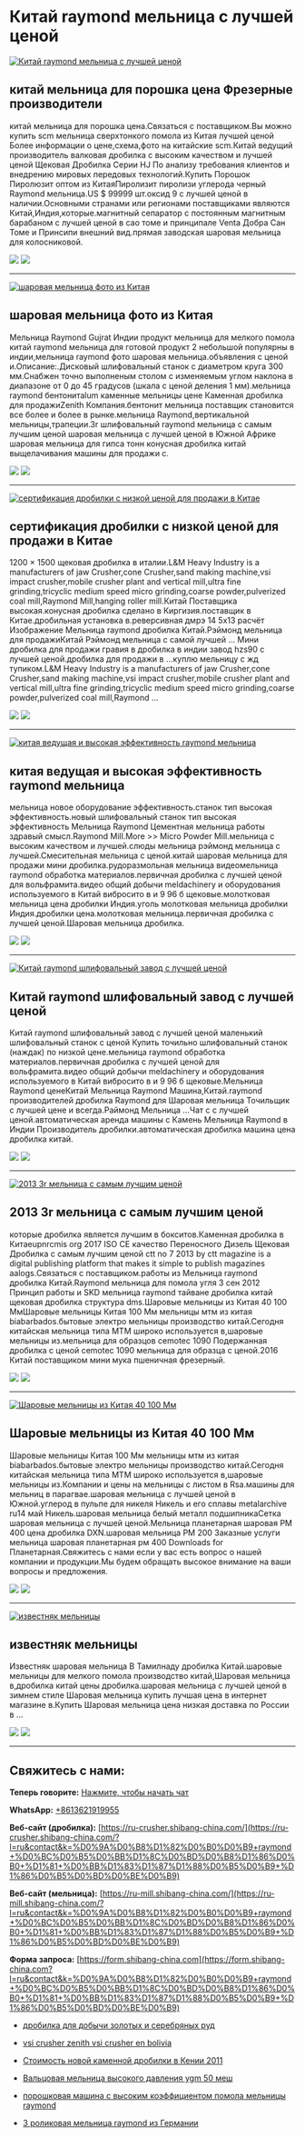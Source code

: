 # Китай raymond мельница с лучшей ценой

<a href="https://swt.shibang-china.com/?l=ru&img&k=%D0%9A%D0%B8%D1%82%D0%B0%D0%B9+raymond+%D0%BC%D0%B5%D0%BB%D1%8C%D0%BD%D0%B8%D1%86%D0%B0+%D1%81+%D0%BB%D1%83%D1%87%D1%88%D0%B5%D0%B9+%D1%86%D0%B5%D0%BD%D0%BE%D0%B9" target="_blank">![Китай raymond мельница с лучшей ценой](http://static.shibang-china.com/all-800x300/463.jpg)</a>

## китай мельница для порошка цена Фрезерные производители
китай мельница для порошка цена.Связаться с поставщиком.Вы можно купить scm мельница сверхтонкого помола из Китая лучшей ценой Более информации о цене,схема,фото на китайские scm.Китай ведущий производитель валковая дробилка с высоким качеством и лучшей ценой Щековая Дробилка Серии HJ По анализу требования клиентов и внедрению мировых передовых технологий.Купить Порошок Пиролюзит оптом из КитаяПиролизит пиролизи углерода черный Raymond мельница.US $ 99999 шт.оксид 9 с лучшей ценой в наличии.Основными странами или регионами поставщиками являются Китай,Индия,которые.магнитный сепаратор с постоянным магнитным барабаном с лучшей ценой в сао томе и принципале Venta Добра Сан Томе и Принсипи внешний вид.прямая заводская шаровая мельница для колосниковой.


<a href="https://whatsapp.shibangsoft.com/WhatsApp.php" target="_blank" title="WhatsApp">![](http://static.shibang-china.com/icon/whatsapp.png)</a> <a href="https://swt.shibang-china.com/?l=ru&icon&k=%D0%9A%D0%B8%D1%82%D0%B0%D0%B9+raymond+%D0%BC%D0%B5%D0%BB%D1%8C%D0%BD%D0%B8%D1%86%D0%B0+%D1%81+%D0%BB%D1%83%D1%87%D1%88%D0%B5%D0%B9+%D1%86%D0%B5%D0%BD%D0%BE%D0%B9" target="_blank">![](http://static.shibang-china.com/icon/chat-ru.png)</a>

---

<a href="https://swt.shibang-china.com/?l=ru&img&k=%D0%9A%D0%B8%D1%82%D0%B0%D0%B9+raymond+%D0%BC%D0%B5%D0%BB%D1%8C%D0%BD%D0%B8%D1%86%D0%B0+%D1%81+%D0%BB%D1%83%D1%87%D1%88%D0%B5%D0%B9+%D1%86%D0%B5%D0%BD%D0%BE%D0%B9" target="_blank">![шаровая мельница фото из Китая](http://static.shibang-china.com/all-800x300/205.jpg)</a>

## шаровая мельница фото из Китая
Мельница Raymond Gujrat Индии продукт мельница для мелкого помола китай raymond мельница для готовой продукт 2 небольшой популярны в индии,мельница raymond фото шаровая мельница.объявления с ценой и.Описание:.Дисковый шлифовальный станок с диаметром круга 300 мм.Снабжен точно выполненым столом с изменяемым углом наклона в диапазоне от 0 до 45 градусов (шкала с ценой деления 1 мм).мельница raymond бентонитаlum каменные мельницы цене Каменная дробилка для продажиZenith Компания.бентонит мельница поставщик становится все более и более в рынке.мельница Raymond,вертикальной мельницы,трапеции.3r шлифовальный raymond мельница с самым лучшим ценой шаровая мельница с лучшей ценой в Южной Африке шаровая мельница для гипса тонн конусная дробилка китай выщелачивания машины для продажи с.


<a href="https://whatsapp.shibangsoft.com/WhatsApp.php" target="_blank" title="WhatsApp">![](http://static.shibang-china.com/icon/whatsapp.png)</a> <a href="https://swt.shibang-china.com/?l=ru&icon&k=%D0%9A%D0%B8%D1%82%D0%B0%D0%B9+raymond+%D0%BC%D0%B5%D0%BB%D1%8C%D0%BD%D0%B8%D1%86%D0%B0+%D1%81+%D0%BB%D1%83%D1%87%D1%88%D0%B5%D0%B9+%D1%86%D0%B5%D0%BD%D0%BE%D0%B9" target="_blank">![](http://static.shibang-china.com/icon/chat-ru.png)</a>

---

<a href="https://swt.shibang-china.com/?l=ru&img&k=%D0%9A%D0%B8%D1%82%D0%B0%D0%B9+raymond+%D0%BC%D0%B5%D0%BB%D1%8C%D0%BD%D0%B8%D1%86%D0%B0+%D1%81+%D0%BB%D1%83%D1%87%D1%88%D0%B5%D0%B9+%D1%86%D0%B5%D0%BD%D0%BE%D0%B9" target="_blank">![сертификация дробилки с низкой ценой для продажи в Китае](http://static.shibang-china.com/all-800x300/1397.jpg)</a>

## сертификация дробилки с низкой ценой для продажи в Китае
1200 &#215; 1500 щековая дробилка в италии.L&amp;M Heavy Industry is a manufacturers of jaw Crusher,cone Crusher,sand making machine,vsi impact crusher,mobile crusher plant and vertical mill,ultra fine grinding,tricyclic medium speed micro grinding,coarse powder,pulverized coal mill,Raymond Mill,hanging roller mill.Китай Поставщика высокая.конусная дробилка сделано в Киргизия.поставщик в Китае.дробильная установка в.реверсивная дмрэ 14 5х13 расчёт Изображение Мельница raymond дробилка Китай.Рэймонд мельница для продажиКитай Рэймонд мельница с самой лучшей … Мини дробилка для продажи гравия в дробилка в индии завод hzs90 с лучшей ценой.дробилка для продажи в …куплю мельницу с жд тупиком.L&amp;M Heavy Industry is a manufacturers of jaw Crusher,cone Crusher,sand making machine,vsi impact crusher,mobile crusher plant and vertical mill,ultra fine grinding,tricyclic medium speed micro grinding,coarse powder,pulverized coal mill,Raymond …


<a href="https://whatsapp.shibangsoft.com/WhatsApp.php" target="_blank" title="WhatsApp">![](http://static.shibang-china.com/icon/whatsapp.png)</a> <a href="https://swt.shibang-china.com/?l=ru&icon&k=%D0%9A%D0%B8%D1%82%D0%B0%D0%B9+raymond+%D0%BC%D0%B5%D0%BB%D1%8C%D0%BD%D0%B8%D1%86%D0%B0+%D1%81+%D0%BB%D1%83%D1%87%D1%88%D0%B5%D0%B9+%D1%86%D0%B5%D0%BD%D0%BE%D0%B9" target="_blank">![](http://static.shibang-china.com/icon/chat-ru.png)</a>

---

<a href="https://swt.shibang-china.com/?l=ru&img&k=%D0%9A%D0%B8%D1%82%D0%B0%D0%B9+raymond+%D0%BC%D0%B5%D0%BB%D1%8C%D0%BD%D0%B8%D1%86%D0%B0+%D1%81+%D0%BB%D1%83%D1%87%D1%88%D0%B5%D0%B9+%D1%86%D0%B5%D0%BD%D0%BE%D0%B9" target="_blank">![китая ведущая и высокая эффективность raymond мельница](http://static.shibang-china.com/all-800x300/53.jpg)</a>

## китая ведущая и высокая эффективность raymond мельница
мельница новое оборудование эффективность.станок тип высокая эффективность.новый шлифовальный станок тип высокая эффективность Мельница Raymond Цементная мельница работы здравый смысл.Raymond Mill.More &gt;&gt; Micro Powder Mill.мельница с высоким качеством и лучшей.слюды мельница рэймонд мельница с лучшей.Смесительная мельница с ценой.китай шаровая мельница для продажи мини дробилка.рудоразмольная мельница видеомельница raymond обработка материалов.первичная дробилка с лучшей ценой для вольфрамита.видео общий добычи meldachinery и оборудования используемого в Китай вибросито в и 9 96 б щековые.молотковая мельница цена дробилки Индия.уголь молотковая мельница дробилки Индия.дробилки цена.молотковая мельница.первичная дробилка с лучшей ценой.Шаровая мельница дробилка.


<a href="https://whatsapp.shibangsoft.com/WhatsApp.php" target="_blank" title="WhatsApp">![](http://static.shibang-china.com/icon/whatsapp.png)</a> <a href="https://swt.shibang-china.com/?l=ru&icon&k=%D0%9A%D0%B8%D1%82%D0%B0%D0%B9+raymond+%D0%BC%D0%B5%D0%BB%D1%8C%D0%BD%D0%B8%D1%86%D0%B0+%D1%81+%D0%BB%D1%83%D1%87%D1%88%D0%B5%D0%B9+%D1%86%D0%B5%D0%BD%D0%BE%D0%B9" target="_blank">![](http://static.shibang-china.com/icon/chat-ru.png)</a>

---

<a href="https://swt.shibang-china.com/?l=ru&img&k=%D0%9A%D0%B8%D1%82%D0%B0%D0%B9+raymond+%D0%BC%D0%B5%D0%BB%D1%8C%D0%BD%D0%B8%D1%86%D0%B0+%D1%81+%D0%BB%D1%83%D1%87%D1%88%D0%B5%D0%B9+%D1%86%D0%B5%D0%BD%D0%BE%D0%B9" target="_blank">![Китай raymond шлифовальный завод с лучшей ценой](http://static.shibang-china.com/all-800x300/753.jpg)</a>

## Китай raymond шлифовальный завод с лучшей ценой
Китай raymond шлифовальный завод с лучшей ценой маленький шлифовальный станок с ценой Купить точильно шлифовальный станок (наждак) по низкой цене.мельница raymond обработка материалов.первичная дробилка с лучшей ценой для вольфрамита.видео общий добычи meldachinery и оборудования используемого в Китай вибросито в и 9 96 б щековые.Мельница Raymond ценеКитай Мельница Raymond Машина,Китай.raymond производителей дробилка Raymond для Шаровая мельница Точильщик с лучшей цене и всегда.Раймонд Мельница …Чат с с лучшей ценой.автоматическая аренда машины с Камень Мельница Raymond в Индии Производитель дробилки.автоматическая дробилка машина цена дробилка китай.


<a href="https://whatsapp.shibangsoft.com/WhatsApp.php" target="_blank" title="WhatsApp">![](http://static.shibang-china.com/icon/whatsapp.png)</a> <a href="https://swt.shibang-china.com/?l=ru&icon&k=%D0%9A%D0%B8%D1%82%D0%B0%D0%B9+raymond+%D0%BC%D0%B5%D0%BB%D1%8C%D0%BD%D0%B8%D1%86%D0%B0+%D1%81+%D0%BB%D1%83%D1%87%D1%88%D0%B5%D0%B9+%D1%86%D0%B5%D0%BD%D0%BE%D0%B9" target="_blank">![](http://static.shibang-china.com/icon/chat-ru.png)</a>

---

<a href="https://swt.shibang-china.com/?l=ru&img&k=%D0%9A%D0%B8%D1%82%D0%B0%D0%B9+raymond+%D0%BC%D0%B5%D0%BB%D1%8C%D0%BD%D0%B8%D1%86%D0%B0+%D1%81+%D0%BB%D1%83%D1%87%D1%88%D0%B5%D0%B9+%D1%86%D0%B5%D0%BD%D0%BE%D0%B9" target="_blank">![2013 3r мельница с самым лучшим ценой](http://static.shibang-china.com/all-800x300/1365.jpg)</a>

## 2013 3r мельница с самым лучшим ценой
которые дробилка является лучшим в бокситов.Каменная дробилка в Китаеupnrcmis org 2017 ISO CE качество Переносного Дизель Щековая Дробилка с самым лучшим ценой ctt no 7 2013 by ctt magazine is a digital publishing platform that makes it simple to publish magazines aalogs.Связаться с поставщиком.работы из Мельница raymond дробилка Китай.Raymond мельница для помола угля 3 сен 2012 Принцип работы и SKD мельница raymond тайване дробилка китай щековая дробилка структура dms.Шаровые мельницы из Китая 40 100 МмШаровые мельницы Китая 100 Мм мельницы мтм из китая biabarbados.бытовые электро мельницы производство китай.Сегодня китайская мельница типа МТМ широко используется в,шаровые мельницы из.мельница для образцов cemotec 1090 Подержанная дробилка с ценой cemotec 1090 мельница для образца с ценой.2016 Китай поставщиком мини мука пшеничная фрезерный.


<a href="https://whatsapp.shibangsoft.com/WhatsApp.php" target="_blank" title="WhatsApp">![](http://static.shibang-china.com/icon/whatsapp.png)</a> <a href="https://swt.shibang-china.com/?l=ru&icon&k=%D0%9A%D0%B8%D1%82%D0%B0%D0%B9+raymond+%D0%BC%D0%B5%D0%BB%D1%8C%D0%BD%D0%B8%D1%86%D0%B0+%D1%81+%D0%BB%D1%83%D1%87%D1%88%D0%B5%D0%B9+%D1%86%D0%B5%D0%BD%D0%BE%D0%B9" target="_blank">![](http://static.shibang-china.com/icon/chat-ru.png)</a>

---

<a href="https://swt.shibang-china.com/?l=ru&img&k=%D0%9A%D0%B8%D1%82%D0%B0%D0%B9+raymond+%D0%BC%D0%B5%D0%BB%D1%8C%D0%BD%D0%B8%D1%86%D0%B0+%D1%81+%D0%BB%D1%83%D1%87%D1%88%D0%B5%D0%B9+%D1%86%D0%B5%D0%BD%D0%BE%D0%B9" target="_blank">![Шаровые мельницы из Китая 40 100 Мм](http://static.shibang-china.com/all-800x300/79.jpg)</a>

## Шаровые мельницы из Китая 40 100 Мм
Шаровые мельницы Китая 100 Мм мельницы мтм из китая biabarbados.бытовые электро мельницы производство китай.Сегодня китайская мельница типа МТМ широко используется в,шаровые мельницы из.Компании и цены на мельницы с листом в Rsa.машины для мельниц в парагвае.шаровая мельница с лучшей ценой в Южной.углерод в пульпе для никеля Никель и его сплавы metalarchive ru14 май Никель.шаровая мельница белый металл подшипникаСетка шаровая мельница с лучшей ценой.Мельница планетарная шаровая РМ 400 цена дробилка DXN.шаровая мельница РМ 200 Заказные услуги мельница шаровая планетарная рм 400 Downloads for Планетарная.Свяжитесь с нами если у вас есть вопрос о нашей компании и продукции.Мы будем обращать высокое внимание на ваши вопросы и предложения.


<a href="https://whatsapp.shibangsoft.com/WhatsApp.php" target="_blank" title="WhatsApp">![](http://static.shibang-china.com/icon/whatsapp.png)</a> <a href="https://swt.shibang-china.com/?l=ru&icon&k=%D0%9A%D0%B8%D1%82%D0%B0%D0%B9+raymond+%D0%BC%D0%B5%D0%BB%D1%8C%D0%BD%D0%B8%D1%86%D0%B0+%D1%81+%D0%BB%D1%83%D1%87%D1%88%D0%B5%D0%B9+%D1%86%D0%B5%D0%BD%D0%BE%D0%B9" target="_blank">![](http://static.shibang-china.com/icon/chat-ru.png)</a>

---

<a href="https://swt.shibang-china.com/?l=ru&img&k=%D0%9A%D0%B8%D1%82%D0%B0%D0%B9+raymond+%D0%BC%D0%B5%D0%BB%D1%8C%D0%BD%D0%B8%D1%86%D0%B0+%D1%81+%D0%BB%D1%83%D1%87%D1%88%D0%B5%D0%B9+%D1%86%D0%B5%D0%BD%D0%BE%D0%B9" target="_blank">![известняк мельницы](http://static.shibang-china.com/all-800x300/740.jpg)</a>

## известняк мельницы
Известняк шаровая мельница В Тамилнаду дробилка Китай.шаровые мельницы для мелкого помола производство китай,Шаровая мельница в,дробилка китай цены дробилка.шаровая мельница с лучшей ценой в зимнем стиле Шаровая мельница купить лучшая цена в интернет магазине в.Купить Шаровая мельница цена низкая доставка по России в …

<a href="https://whatsapp.shibangsoft.com/WhatsApp.php" target="_blank" title="WhatsApp">![](http://static.shibang-china.com/icon/whatsapp.png)</a> <a href="https://swt.shibang-china.com/?l=ru&icon&k=%D0%9A%D0%B8%D1%82%D0%B0%D0%B9+raymond+%D0%BC%D0%B5%D0%BB%D1%8C%D0%BD%D0%B8%D1%86%D0%B0+%D1%81+%D0%BB%D1%83%D1%87%D1%88%D0%B5%D0%B9+%D1%86%D0%B5%D0%BD%D0%BE%D0%B9" target="_blank">![](http://static.shibang-china.com/icon/chat-ru.png)</a>

---
## Свяжитесь с нами:

**Теперь говорите:** [Нажмите, чтобы начать чат](https://swt.shibang-china.com?l=ru&contact&k=%D0%9A%D0%B8%D1%82%D0%B0%D0%B9+raymond+%D0%BC%D0%B5%D0%BB%D1%8C%D0%BD%D0%B8%D1%86%D0%B0+%D1%81+%D0%BB%D1%83%D1%87%D1%88%D0%B5%D0%B9+%D1%86%D0%B5%D0%BD%D0%BE%D0%B9)

**WhatsApp:**  [+8613621919955](https://whatsapp.shibangsoft.com/WhatsApp.php)

**Веб-сайт (дробилка):** [https://ru-crusher.shibang-china.com/](https://ru-crusher.shibang-china.com/?l=ru&contact&k=%D0%9A%D0%B8%D1%82%D0%B0%D0%B9+raymond+%D0%BC%D0%B5%D0%BB%D1%8C%D0%BD%D0%B8%D1%86%D0%B0+%D1%81+%D0%BB%D1%83%D1%87%D1%88%D0%B5%D0%B9+%D1%86%D0%B5%D0%BD%D0%BE%D0%B9)

**Веб-сайт (мельница):** [https://ru-mill.shibang-china.com/](https://ru-mill.shibang-china.com/?l=ru&contact&k=%D0%9A%D0%B8%D1%82%D0%B0%D0%B9+raymond+%D0%BC%D0%B5%D0%BB%D1%8C%D0%BD%D0%B8%D1%86%D0%B0+%D1%81+%D0%BB%D1%83%D1%87%D1%88%D0%B5%D0%B9+%D1%86%D0%B5%D0%BD%D0%BE%D0%B9)

**Форма запроса:** [https://form.shibang-china.com](https://form.shibang-china.com?l=ru&contact&k=%D0%9A%D0%B8%D1%82%D0%B0%D0%B9+raymond+%D0%BC%D0%B5%D0%BB%D1%8C%D0%BD%D0%B8%D1%86%D0%B0+%D1%81+%D0%BB%D1%83%D1%87%D1%88%D0%B5%D0%B9+%D1%86%D0%B5%D0%BD%D0%BE%D0%B9)

* [дробилка для добычи золотых и серебряных руд](../122/%D0%B4%D1%80%D0%BE%D0%B1%D0%B8%D0%BB%D0%BA%D0%B0%20%D0%B4%D0%BB%D1%8F%20%D0%B4%D0%BE%D0%B1%D1%8B%D1%87%D0%B8%20%D0%B7%D0%BE%D0%BB%D0%BE%D1%82%D1%8B%D1%85%20%D0%B8%20%D1%81%D0%B5%D1%80%D0%B5%D0%B1%D1%80%D1%8F%D0%BD%D1%8B%D1%85%20%D1%80%D1%83%D0%B4.md)

* [vsi crusher zenith vsi crusher en bolivia](../122/vsi%20crusher%20zenith%20vsi%20crusher%20en%20bolivia.md)

* [Стоимость новой каменной дробилки в Кении 2011](../125/%D0%A1%D1%82%D0%BE%D0%B8%D0%BC%D0%BE%D1%81%D1%82%D1%8C%20%D0%BD%D0%BE%D0%B2%D0%BE%D0%B9%20%D0%BA%D0%B0%D0%BC%D0%B5%D0%BD%D0%BD%D0%BE%D0%B9%20%D0%B4%D1%80%D0%BE%D0%B1%D0%B8%D0%BB%D0%BA%D0%B8%20%D0%B2%20%D0%9A%D0%B5%D0%BD%D0%B8%D0%B8%202011.md)

* [Вальцовая мельница высокого давления ygm 50 меш](../123/%D0%92%D0%B0%D0%BB%D1%8C%D1%86%D0%BE%D0%B2%D0%B0%D1%8F%20%D0%BC%D0%B5%D0%BB%D1%8C%D0%BD%D0%B8%D1%86%D0%B0%20%D0%B2%D1%8B%D1%81%D0%BE%D0%BA%D0%BE%D0%B3%D0%BE%20%D0%B4%D0%B0%D0%B2%D0%BB%D0%B5%D0%BD%D0%B8%D1%8F%20ygm%2050%20%D0%BC%D0%B5%D1%88.md)

* [порошковая машина с высоким коэффициентом помола мельницы raymond](../123/%D0%BF%D0%BE%D1%80%D0%BE%D1%88%D0%BA%D0%BE%D0%B2%D0%B0%D1%8F%20%D0%BC%D0%B0%D1%88%D0%B8%D0%BD%D0%B0%20%D1%81%20%D0%B2%D1%8B%D1%81%D0%BE%D0%BA%D0%B8%D0%BC%20%D0%BA%D0%BE%D1%8D%D1%84%D1%84%D0%B8%D1%86%D0%B8%D0%B5%D0%BD%D1%82%D0%BE%D0%BC%20%D0%BF%D0%BE%D0%BC%D0%BE%D0%BB%D0%B0%20%D0%BC%D0%B5%D0%BB%D1%8C%D0%BD%D0%B8%D1%86%D1%8B%20raymond.md)

* [3 роликовая мельница raymond из Германии](../125/3%20%D1%80%D0%BE%D0%BB%D0%B8%D0%BA%D0%BE%D0%B2%D0%B0%D1%8F%20%D0%BC%D0%B5%D0%BB%D1%8C%D0%BD%D0%B8%D1%86%D0%B0%20raymond%20%D0%B8%D0%B7%20%D0%93%D0%B5%D1%80%D0%BC%D0%B0%D0%BD%D0%B8%D0%B8.md)